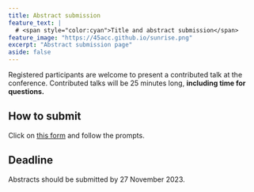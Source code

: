 ```yaml
---
title: Abstract submission
feature_text: | 
  # <span style="color:cyan">Title and abstract submission</span>
feature_image: "https://45acc.github.io/sunrise.png"
excerpt: "Abstract submission page"
aside: false
---
```


Registered participants are welcome to present a contributed talk at the conference. Contributed talks will be 25 minutes long, **including time for questions.**

## How to submit

Click on [this form](https://forms.gle/wvWwd2BrCQT9saPNA) and follow the prompts.

## Deadline

Abstracts should be submitted by 27 November 2023.



<!---
## test section (ignore)

<details><summary>
  ignore this
</summary>
  
  |    | Weatherburn | Blakers |
  | :---: | :---: | :---: |
  |  9 | Gabriel Verret | |
  | 10 | Morning Tea |
  | 10.30 | Chen* | Bastida* | Satake|
  
</details>--->

